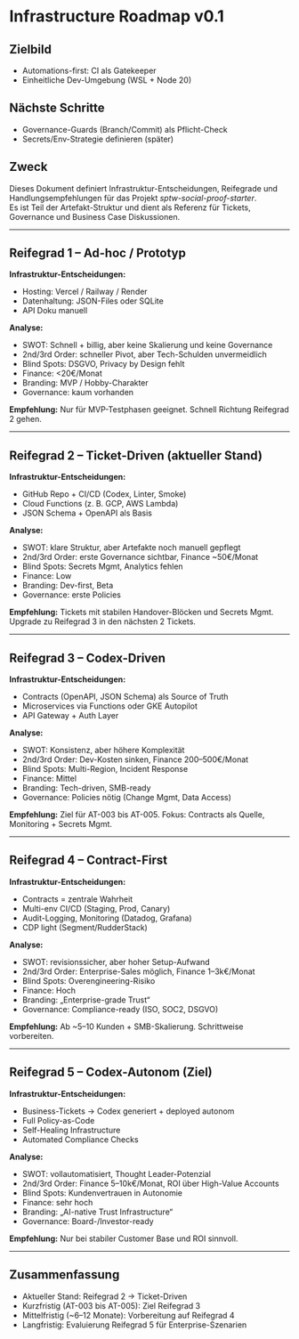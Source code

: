 # Infrastructure Roadmap v0.1

## Zielbild

- Automations-first: CI als Gatekeeper
- Einheitliche Dev-Umgebung (WSL + Node 20)

## Nächste Schritte

- Governance-Guards (Branch/Commit) als Pflicht-Check
- Secrets/Env-Strategie definieren (später)

## Zweck
Dieses Dokument definiert Infrastruktur-Entscheidungen, Reifegrade und Handlungsempfehlungen für das Projekt *sptw-social-proof-starter*.  
Es ist Teil der Artefakt-Struktur und dient als Referenz für Tickets, Governance und Business Case Diskussionen.

---

## Reifegrad 1 – Ad-hoc / Prototyp
**Infrastruktur-Entscheidungen:**  
- Hosting: Vercel / Railway / Render  
- Datenhaltung: JSON-Files oder SQLite  
- API Doku manuell  

**Analyse:**  
- SWOT: Schnell + billig, aber keine Skalierung und keine Governance  
- 2nd/3rd Order: schneller Pivot, aber Tech-Schulden unvermeidlich  
- Blind Spots: DSGVO, Privacy by Design fehlt  
- Finance: <20€/Monat  
- Branding: MVP / Hobby-Charakter  
- Governance: kaum vorhanden  

**Empfehlung:** Nur für MVP-Testphasen geeignet. Schnell Richtung Reifegrad 2 gehen.

---

## Reifegrad 2 – Ticket-Driven (aktueller Stand)
**Infrastruktur-Entscheidungen:**  
- GitHub Repo + CI/CD (Codex, Linter, Smoke)  
- Cloud Functions (z. B. GCP, AWS Lambda)  
- JSON Schema + OpenAPI als Basis  

**Analyse:**  
- SWOT: klare Struktur, aber Artefakte noch manuell gepflegt  
- 2nd/3rd Order: erste Governance sichtbar, Finance ~50€/Monat  
- Blind Spots: Secrets Mgmt, Analytics fehlen  
- Finance: Low  
- Branding: Dev-first, Beta  
- Governance: erste Policies  

**Empfehlung:** Tickets mit stabilen Handover-Blöcken und Secrets Mgmt. Upgrade zu Reifegrad 3 in den nächsten 2 Tickets.

---

## Reifegrad 3 – Codex-Driven
**Infrastruktur-Entscheidungen:**  
- Contracts (OpenAPI, JSON Schema) als Source of Truth  
- Microservices via Functions oder GKE Autopilot  
- API Gateway + Auth Layer  

**Analyse:**  
- SWOT: Konsistenz, aber höhere Komplexität  
- 2nd/3rd Order: Dev-Kosten sinken, Finance 200–500€/Monat  
- Blind Spots: Multi-Region, Incident Response  
- Finance: Mittel  
- Branding: Tech-driven, SMB-ready  
- Governance: Policies nötig (Change Mgmt, Data Access)  

**Empfehlung:** Ziel für AT-003 bis AT-005. Fokus: Contracts als Quelle, Monitoring + Secrets Mgmt.

---

## Reifegrad 4 – Contract-First
**Infrastruktur-Entscheidungen:**  
- Contracts = zentrale Wahrheit  
- Multi-env CI/CD (Staging, Prod, Canary)  
- Audit-Logging, Monitoring (Datadog, Grafana)  
- CDP light (Segment/RudderStack)  

**Analyse:**  
- SWOT: revisionssicher, aber hoher Setup-Aufwand  
- 2nd/3rd Order: Enterprise-Sales möglich, Finance 1–3k€/Monat  
- Blind Spots: Overengineering-Risiko  
- Finance: Hoch  
- Branding: „Enterprise-grade Trust“  
- Governance: Compliance-ready (ISO, SOC2, DSGVO)  

**Empfehlung:** Ab ~5–10 Kunden + SMB-Skalierung. Schrittweise vorbereiten.

---

## Reifegrad 5 – Codex-Autonom (Ziel)
**Infrastruktur-Entscheidungen:**  
- Business-Tickets → Codex generiert + deployed autonom  
- Full Policy-as-Code  
- Self-Healing Infrastructure  
- Automated Compliance Checks  

**Analyse:**  
- SWOT: vollautomatisiert, Thought Leader-Potenzial  
- 2nd/3rd Order: Finance 5–10k€/Monat, ROI über High-Value Accounts  
- Blind Spots: Kundenvertrauen in Autonomie  
- Finance: sehr hoch  
- Branding: „AI-native Trust Infrastructure“  
- Governance: Board-/Investor-ready  

**Empfehlung:** Nur bei stabiler Customer Base und ROI sinnvoll.

---

## Zusammenfassung
- Aktueller Stand: Reifegrad 2 → Ticket-Driven  
- Kurzfristig (AT-003 bis AT-005): Ziel Reifegrad 3  
- Mittelfristig (~6–12 Monate): Vorbereitung auf Reifegrad 4  
- Langfristig: Evaluierung Reifegrad 5 für Enterprise-Szenarien
